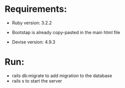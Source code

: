 # Requirements:

- Ruby version: 3.2.2

- Bootstap is already copy-pasted in the main html file

- Devise version: 4.9.3

# Run:

- rails db:migrate to add migration to the database
- rails s to start the server
